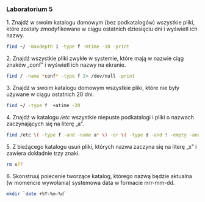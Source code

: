 ### Laboratorium 5

1\. Znajdź w swoim katalogu domowym (bez podkatalogów) wszystkie pliki, które zostały zmodyfikowane w ciągu ostatnich dziesięciu dni i wyświetl ich nazwy.

```sh
find ~/ -maxdepth 1 -type f -mtime -10 -print
```

2\. Znajdź wszystkie pliki zwykłe w systemie, które mają w nazwie ciąg znaków „conf” i wyświetl ich nazwy na ekranie.

```sh
find / -name *conf* -type f 2> /dev/null -print
```

3\. Znajdź w swoim katalogu domowym wszystkie pliki, które nie były używane w ciągu ostatnich 20 dni.

```sh
find ~/ -type f  +atime -20 
```

4\. Znajdź w katalogu */etc* wszystkie niepuste podkatalogi i pliki o nazwach zaczynających się na literę „a”.

```sh
find /etc \( -type f -and -name a* \) -or \( -type d -and ! -empty -and -name a* \) 2> /dev/null
```

5\. Z bieżącego katalogu usuń pliki, których nazwa zaczyna się na literę „x” i zawiera dokładnie trzy znaki.

```sh
rm x??
```

6\. Skonstruuj polecenie tworzące katalog, którego nazwą będzie aktualna (w momencie wywołania) systemowa data w formacie rrrr-mm-dd.

```sh
mkdir `date +%Y-%m-%d`
```
